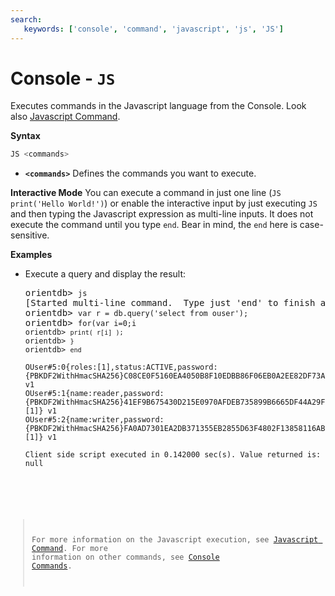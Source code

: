 ```yaml
---
search:
   keywords: ['console', 'command', 'javascript', 'js', 'JS']
---
```


# Console - `JS`

Executes commands in the Javascript language from the Console. Look also [Javascript Command](../Javascript-Command.md).

**Syntax**

```sql
JS <commands>
```

- **`<commands>`** Defines the commands you want to execute.

**Interactive Mode**
You can execute a command in just one line (`JS print('Hello World!')`) or enable the interactive input by just executing `JS` and then typing the Javascript expression as multi-line inputs.  It does not execute the command until you type `end`.  Bear in mind, the `end` here is case-sensitive.

**Examples**

- Execute a query and display the result:

  <pre>
  orientdb> <code class="lang-javascript userinput">js</code>
  [Started multi-line command.  Type just 'end' to finish and execute.]
  orientdb> <code class="lang-javascript userinput">var r = db.query('select from ouser');</code>
  orientdb> <code class="lang-javascript userinput">for(var i=0;i<r.length;++i){</code>
  orientdb> <code class="lang-javascript userinput">print( r[i] );</code>
  orientdb> <code class="lang-javascript userinput">}</code>
  orientdb> <code class="lang-javascript userinput">end</code>
 
  OUser#5:0{roles:[1],status:ACTIVE,password:{PBKDF2WithHmacSHA256}C08CE0F5160EA4050B8F10EDBB86F06EB0A2EE82DF73A340:BC1B6040727C1E11E3A961A1B2A49615C96938710AF17ADD:65536,name:admin} v1
  OUser#5:1{name:reader,password:{PBKDF2WithHmacSHA256}41EF9B675430D215E0970AFDEB735899B6665DF44A29FE98:5BC48B2D20752B12B5E32BE1F22C6C85FF7CCBEFB318B826:65536,status:ACTIVE,roles:[1]} v1
  OUser#5:2{name:writer,password:{PBKDF2WithHmacSHA256}FA0AD7301EA2DB371355EB2855D63F4802F13858116AB82E:18B8077E1E63A45DB0A3347F91E03E4D2218EA16E5100105:65536,status:ACTIVE,roles:[1]} v1

  Client side script executed in 0.142000 sec(s). Value returned is: null
  </pre>

>For more information on the Javascript execution, see [Javascript Command](../Javascript-Command.md).  For more information on other commands, see [Console Commands](Console-Commands.md).

